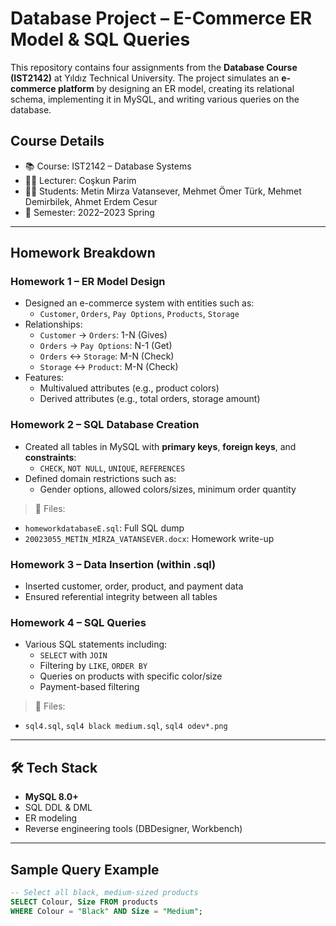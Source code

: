 # Database Project – E-Commerce ER Model & SQL Queries

This repository contains four assignments from the **Database Course (IST2142)** at Yıldız Technical University. The project simulates an **e-commerce platform** by designing an ER model, creating its relational schema, implementing it in MySQL, and writing various queries on the database.

##  Course Details
- 📚 Course: IST2142 – Database Systems
- 🧑‍🏫 Lecturer: Coşkun Parim
- 👨‍🎓 Students: Metin Mirza Vatansever, Mehmet Ömer Türk, Mehmet Demirbilek, Ahmet Erdem Cesur
- 📅 Semester: 2022–2023 Spring

---

##  Homework Breakdown

###  Homework 1 – ER Model Design
- Designed an e-commerce system with entities such as:
  - `Customer`, `Orders`, `Pay Options`, `Products`, `Storage`
- Relationships:
  - `Customer` → `Orders`: 1-N (Gives)
  - `Orders` → `Pay Options`: N-1 (Get)
  - `Orders` ↔ `Storage`: M-N (Check)
  - `Storage` ↔ `Product`: M-N (Check)
- Features:
  - Multivalued attributes (e.g., product colors)
  - Derived attributes (e.g., total orders, storage amount)

###  Homework 2 – SQL Database Creation
- Created all tables in MySQL with **primary keys**, **foreign keys**, and **constraints**:
  - `CHECK`, `NOT NULL`, `UNIQUE`, `REFERENCES`
- Defined domain restrictions such as:
  - Gender options, allowed colors/sizes, minimum order quantity

> 📄 Files:
- `homeworkdatabaseE.sql`: Full SQL dump
- `20023055_METİN_MİRZA_VATANSEVER.docx`: Homework write-up

###  Homework 3 – Data Insertion (within .sql)
- Inserted customer, order, product, and payment data
- Ensured referential integrity between all tables

###  Homework 4 – SQL Queries
- Various SQL statements including:
  - `SELECT` with `JOIN`
  - Filtering by `LIKE`, `ORDER BY`
  - Queries on products with specific color/size
  - Payment-based filtering

> 📄 Files:
- `sql4.sql`, `sql4 black medium.sql`, `sql4 odev*.png`

---

## 🛠 Tech Stack
- **MySQL 8.0+**
- SQL DDL & DML
- ER modeling
- Reverse engineering tools (DBDesigner, Workbench)

---

##  Sample Query Example
```sql
-- Select all black, medium-sized products
SELECT Colour, Size FROM products
WHERE Colour = "Black" AND Size = "Medium";
